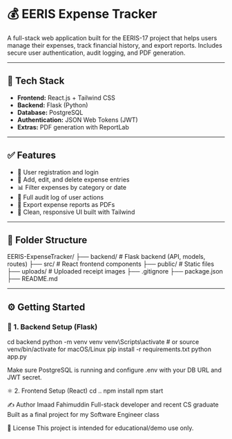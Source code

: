 # 💰 EERIS Expense Tracker

A full-stack web application built for the EERIS-17 project that helps users manage their expenses, track financial history, and export reports. Includes secure user authentication, audit logging, and PDF generation.

---

## 🚀 Tech Stack

- **Frontend:** React.js + Tailwind CSS
- **Backend:** Flask (Python)
- **Database:** PostgreSQL
- **Authentication:** JSON Web Tokens (JWT)
- **Extras:** PDF generation with ReportLab

---

## ✅ Features

- 🔐 User registration and login
- 🧾 Add, edit, and delete expense entries
- 📊 Filter expenses by category or date
- 📜 Full audit log of user actions
- 📄 Export expense reports as PDFs
- 🎨 Clean, responsive UI built with Tailwind

---

## 📂 Folder Structure
EERIS-ExpenseTracker/
├── backend/ # Flask backend (API, models, routes)
├── src/ # React frontend components
├── public/ # Static files
├── uploads/ # Uploaded receipt images
├── .gitignore
├── package.json
├── README.md


---

## ⚙️ Getting Started

### 🐍 1. Backend Setup (Flask)
cd backend
python -m venv venv
venv\Scripts\activate           # or source venv/bin/activate for macOS/Linux
pip install -r requirements.txt
python app.py

Make sure PostgreSQL is running and configure .env with your DB URL and JWT secret.

⚛️ 2. Frontend Setup (React)
cd ..
npm install
npm start

✍️ Author
Imaad Fahimuddin
Full-stack developer and recent CS graduate
Built as a final project for my Software Engineer class

📜 License
This project is intended for educational/demo use only.

